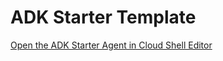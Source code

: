 # ADK Starter Template

[Open the ADK Starter Agent in Cloud Shell Editor](https://shell.cloud.google.com/cloudshell/editor?cloudshell_git_repo=https://github.com/koverholt/adk-starter-template.git&cloudshell_open_in_editor=tool-calling-agent/agent.py&cloudshell_print=guide.md)
